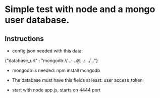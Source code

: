 Simple test with node and a mongo user database.
==============

Instructions
------

- config.json needed with this data:

{"database_url" : "mongodb://...:...@...:.../..."}

- mongodb is needed: npm install mongodb

- The database must have this fields at least:
user
access_token

- start with node app.js, starts on 4444 port
